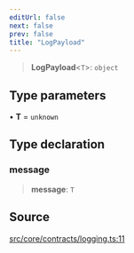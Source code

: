 ```yaml
---
editUrl: false
next: false
prev: false
title: "LogPayload"
---
```


> **LogPayload**\<`T`\>: `object`

## Type parameters

• **T** = `unknown`

## Type declaration

### message

> **message**: `T`

## Source

[src/core/contracts/logging.ts:11](https://github.com/sern-handler/handler/blob/a19edaf8838dcf088d3947f4a6aa6213d8f5bb9e/src/core/contracts/logging.ts#L11)
